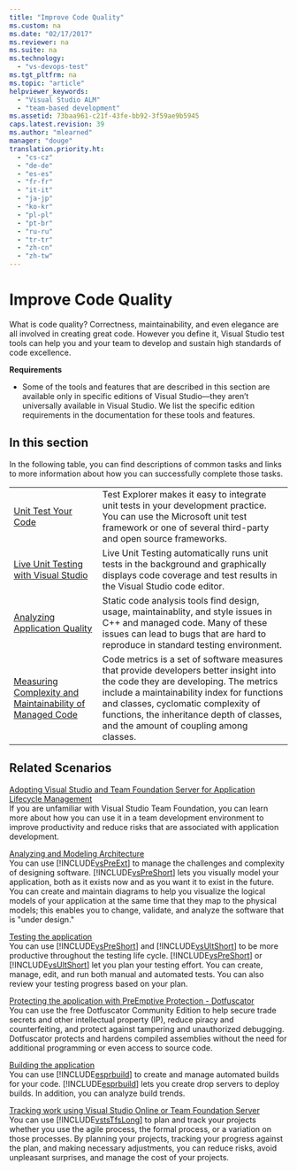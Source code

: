 ```yaml
---
title: "Improve Code Quality"
ms.custom: na
ms.date: "02/17/2017"
ms.reviewer: na
ms.suite: na
ms.technology: 
  - "vs-devops-test"
ms.tgt_pltfrm: na
ms.topic: "article"
helpviewer_keywords: 
  - "Visual Studio ALM"
  - "team-based development"
ms.assetid: 73baa961-c21f-43fe-bb92-3f59ae9b5945
caps.latest.revision: 39
ms.author: "mlearned"
manager: "douge"
translation.priority.ht: 
  - "cs-cz"
  - "de-de"
  - "es-es"
  - "fr-fr"
  - "it-it"
  - "ja-jp"
  - "ko-kr"
  - "pl-pl"
  - "pt-br"
  - "ru-ru"
  - "tr-tr"
  - "zh-cn"
  - "zh-tw"
---
```

# Improve Code Quality
What is code quality? Correctness, maintainability, and even elegance are all involved in creating great code. However you define it, Visual Studio test tools can help you and your team to develop and sustain high standards of code excellence.  
  
 **Requirements**  
  
-   Some of the tools and features that are described in this section are available only in specific editions of Visual Studio—they aren’t universally available in Visual Studio. We list the specific edition requirements in the documentation for these tools and features.  
  
## In this section  
 In the following table, you can find descriptions of common tasks and links to more information about how you can successfully complete those tasks.  
  
|||  
|-|-|  
|[Unit Test Your Code](../test/unit-test-your-code.md)|Test Explorer makes it easy to integrate unit tests in your development practice. You can use the Microsoft unit test framework or one of several third-party and open source frameworks.|  
|[Live Unit Testing with Visual Studio](../test/live-unit-testing.md)|Live Unit Testing automatically runs unit tests in the background and graphically displays code coverage and test results in the Visual Studio code editor.|  
|[Analyzing Application Quality](../code-quality/analyzing-application-quality-by-using-code-analysis-tools.md)|Static code analysis tools find design, usage, maintainablity, and style issues in C++ and managed code. Many of these issues can lead to bugs that are hard to reproduce in standard testing environment.|  
|[Measuring Complexity and Maintainability of Managed Code](../code-quality/measuring-complexity-and-maintainability-of-managed-code.md)|Code metrics is a set of software measures that provide developers better insight into the code they are developing. The metrics include a maintainability index for functions and classes, cyclomatic complexity of functions, the inheritance depth of classes, and the amount of coupling among classes.|  
  
## Related Scenarios  
 [Adopting Visual Studio and Team Foundation Server for Application Lifecycle Management](assetId:///7ae9182f-4762-4bd3-b238-39ce987932e5)  
 If you are unfamiliar with Visual Studio Team Foundation, you can learn more about how you can use it in a team development environment to improve productivity and reduce risks that are associated with application development.  
  
 [Analyzing and Modeling Architecture](../modeling/analyze-and-model-your-architecture.md)  
 You can use [!INCLUDE[vsPreExt](../test/includes/vspreext_md.md)] to manage the challenges and complexity of designing software. [!INCLUDE[vsPreShort](../test/includes/vspreshort_md.md)] lets you visually model your application, both as it exists now and as you want it to exist in the future. You can create and maintain diagrams to help you visualize the logical models of your application at the same time that they map to the physical models; this enables you to change, validate, and analyze the software that is "under design."  
  
 [Testing the application](https://www.visualstudio.com/docs/test/overview)  
 You can use [!INCLUDE[vsPreShort](../test/includes/vspreshort_md.md)] and [!INCLUDE[vsUltShort](../test/includes/vsultshort_md.md)] to be more productive throughout the testing life cycle. [!INCLUDE[vsPreShort](../test/includes/vspreshort_md.md)] or [!INCLUDE[vsUltShort](../test/includes/vsultshort_md.md)] let you plan your testing effort. You can create, manage, edit, and run both manual and automated tests. You can also review your testing progress based on your plan.  
  
 [Protecting the application with PreEmptive Protection - Dotfuscator](../ide/dotfuscator/index.md)  
 You can use the free Dotfuscator Community Edition to help secure trade secrets and other intellectual property (IP), reduce piracy and counterfeiting, and protect against tampering and unauthorized debugging.  Dotfuscator protects and hardens compiled assemblies without the need for additional programming or even access to source code.
  
 [Building the application](https://www.visualstudio.com/docs/build/overview)  
 You can use [!INCLUDE[esprbuild](../test/includes/esprbuild_md.md)] to create and manage automated builds for your code. [!INCLUDE[esprbuild](../test/includes/esprbuild_md.md)] lets you create drop servers to deploy builds. In addition, you can analyze build trends.  
  
 [Tracking work using Visual Studio Online or Team Foundation Server](https://www.visualstudio.com/docs/work/overview)  
 You can use [!INCLUDE[vstsTfsLong](../test/includes/vststfslong_md.md)] to plan and track your projects whether you use the agile process, the formal process, or a variation on those processes. By planning your projects, tracking your progress against the plan, and making necessary adjustments, you can reduce risks, avoid unpleasant surprises, and manage the cost of your projects.